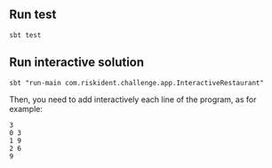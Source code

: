 ## Run test

    sbt test

## Run interactive solution

    sbt "run-main com.riskident.challenge.app.InteractiveRestaurant"

Then, you need to add interactively each line of the program, as for example:

    3
    0 3
    1 9
    2 6
    9    
